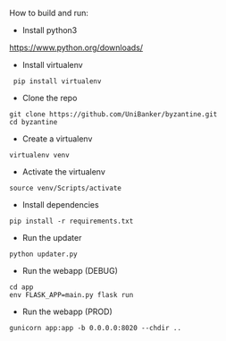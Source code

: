 How to build and run:

 - Install python3
 
 https://www.python.org/downloads/
 - Install virtualenv
```
 pip install virtualenv
```

 - Clone the repo
```
git clone https://github.com/UniBanker/byzantine.git
cd byzantine
```
 - Create a virtualenv
```
virtualenv venv
```
 - Activate the virtualenv
```
source venv/Scripts/activate
```
 - Install dependencies
```
pip install -r requirements.txt
```
 - Run the updater
```
python updater.py
```
 - Run the webapp (DEBUG)
```
cd app
env FLASK_APP=main.py flask run
```

 - Run the webapp (PROD)
 ```
 gunicorn app:app -b 0.0.0.0:8020 --chdir ..
 ```